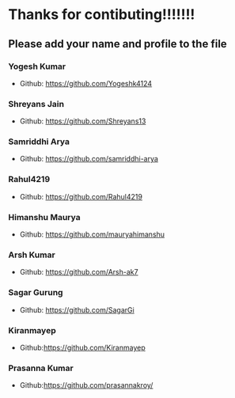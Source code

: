 # Thanks for contibuting!!!!!!!

## Please add your name and profile to the file

### Yogesh Kumar

- Github: https://github.com/Yogeshk4124

### Shreyans Jain

- Github: https://github.com/Shreyans13

### Samriddhi Arya

- Github: https://github.com/samriddhi-arya

### Rahul4219

- Github: https://github.com/Rahul4219

### Himanshu Maurya

- Github: https://github.com/mauryahimanshu

### Arsh Kumar

- Github: https://github.com/Arsh-ak7

### Sagar Gurung

- Github: https://github.com/SagarGi

### Kiranmayep

- Github:https://github.com/Kiranmayep

### Prasanna Kumar

- Github:https://github.com/prasannakroy/
